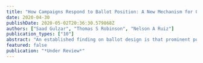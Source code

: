 ```yaml
---
title: "How Campaigns Respond to Ballot Position: A New Mechanism for Order Effects"
date: 2020-04-30
publishDate: 2020-05-02T20:36:30.579868Z
authors: ["Saad Gulzar", "Thomas S Robinson", "Nelson A Ruiz"]
publication_types: ["10"]
abstract: "An established finding on ballot design is that prominent positions on the ballot improves the electoral performance of parties or candidates because voters respond behaviorally to salient information. This paper presents evidence on an additional unexplored mechanism: campaigns, who act before voters, adjust their behavior when allocated a salient position on the ballot. We use a constituency-level lottery of ballot positions in Colombia and first establish that a ballotorder effect exists: campaigns randomly placed at the top earn more votes and seat shares. Second, we show that campaigns react to being placed on top of the ballot: they raise and spend more money on their campaign and spending is correlated with higher vote shares. In addition to presenting evidence for how campaigns react strategically to election administration, our results provide the first evidence for a new mechanism for the ballot-order effects examined in many previous studies."
featured: false
publication: "*Under Review*"
---
```


